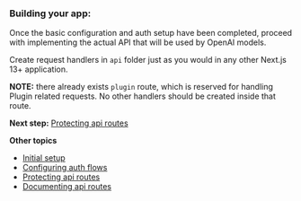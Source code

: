 ### Building your app:
Once the basic configuration and auth setup have been completed, proceed with implementing the actual API that will be used by OpenAI models.


Create request handlers in
```api``` folder just as you would in any other Next.js 13+ application. 

**NOTE:** there already exists ```plugin``` route, which is reserved for handling Plugin related requests. No other handlers should be created inside that route.

**Next step:** <a href="./protecting-api-routes.md" >Protecting api routes</a>

**Other topics**
 - <a href="./initial-setup.md" target="_blank">Initial setup</a>
 - <a href="./auth-flows.md" target="_blank">Configuring auth flows</a>
 - <a href="./protecting-api-routes.md" >Protecting api routes</a>
 - <a href="./documenting-api-routes.md" target="_blank">Documenting api routes</a>